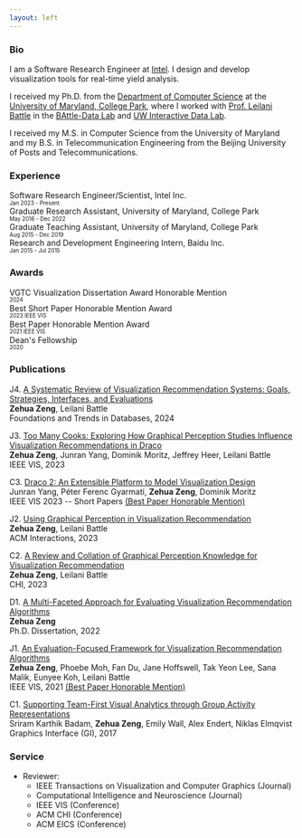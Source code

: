 ```yaml
---
layout: left
---
```


### Bio

I am a Software Research Engineer at <a href="https://www.intel.com/">Intel</a>. I design and develop visualization tools for real-time yield analysis.

I received my Ph.D. from the <a href="https://www.cs.umd.edu/">Department of Computer Science</a> at the <a href="https://www.umd.edu/">University of Maryland, College Park</a>, where I worked with <a href="https://homes.cs.washington.edu/~leibatt/bio.html">Prof. Leilani Battle</a> in the <a href="https://battle-data-lab.cs.umd.edu">BAttle-Data Lab</a> and <a href="https://idl.cs.washington.edu/">UW Interactive Data Lab</a>.

I received my M.S. in Computer Science from the University of Maryland and my B.S. in Telecommunication Engineering from the Beijing University of Posts and Telecommunications.

### Experience

Software Research Engineer/Scientist, Intel Inc. <br/>
<sub><sup>Jan 2023 - Present</sup></sub><br/>
Graduate Research Assistant, University of Maryland, College Park <br />
<sub><sup>May 2016 - Dec 2022</sup></sub><br/>
Graduate Teaching Assistant, University of Maryland, College Park <br />
<sub><sup>Aug 2015 - Dec 2019</sup></sub><br/>
Research and Development Engineering Intern, Baidu Inc. <br/>
<sub><sup>Jan 2015 - Jul 2015</sup></sub><br/>

### Awards

VGTC Visualization Dissertation Award Honorable Mention <br />
<sub><sup>2024</sup></sub><br/>
Best Short Paper Honorable Mention Award<br />
<sub><sup>2023 IEEE VIS</sup></sub><br/>
Best Paper Honorable Mention Award <br />
<sub><sup>2021 IEEE VIS</sup></sub><br/>
Dean's Fellowship <br />
<sub><sup>2020</sup></sub><br/>

### Publications

J4. <a href="https://www.nowpublishers.com/article/Details/DBS-088">A Systematic Review of Visualization Recommendation Systems: Goals, Strategies, Interfaces, and Evaluations</a> <br/>
<strong>Zehua Zeng</strong>, Leilani Battle <br/>
Foundations and Trends in Databases, 2024

J3. <a href="https://ieeexplore.ieee.org/document/10290999">Too Many Cooks: Exploring How Graphical Perception Studies Influence Visualization Recommendations in Draco</a> <br/>
<strong>Zehua Zeng</strong>, Junran Yang, Dominik Moritz, Jeffrey Heer, Leilani Battle <br/>
IEEE VIS, 2023

C3. <a href="https://ieeexplore.ieee.org/document/10360911">Draco 2: An Extensible Platform to Model Visualization Design</a> <br/>
Junran Yang, Péter Ferenc Gyarmati, <strong>Zehua Zeng</strong>, Dominik Moritz <br/>
IEEE VIS 2023 -- Short Papers <a href="files/Best Paper Honorable Mention_Draco2.pdf" target="_blank">(Best Paper Honorable Mention)</a>

J2. <a href="https://dl.acm.org/doi/10.1145/3588744">Using Graphical Perception in Visualization Recommendation</a> <br/>
<strong>Zehua Zeng</strong>, Leilani Battle <br/>
ACM Interactions, 2023

C2. <a href="https://dl.acm.org/doi/10.1145/3544548.3581349">A Review and Collation of Graphical Perception Knowledge for Visualization Recommendation</a> <br/>
<strong>Zehua Zeng</strong>, Leilani Battle <br/>
CHI, 2023

D1. <a href="http://hdl.handle.net/1903/29678">A Multi-Faceted Approach for Evaluating Visualization Recommendation Algorithms</a> <br/>
<strong>Zehua Zeng</strong> <br/>
Ph.D. Dissertation, 2022

J1. <a href="https://ieeexplore.ieee.org/document/9552925">An Evaluation-Focused Framework for Visualization Recommendation Algorithms</a> <br/>
<strong>Zehua Zeng</strong>, Phoebe Moh, Fan Du, Jane Hoffswell, Tak Yeon Lee, Sana Malik, Eunyee Koh, Leilani Battle <br/>
IEEE VIS, 2021 <a href="files/Best Paper Honorable Mention_Vis_Rec_Evaluation.pdf" target="_blank">(Best Paper Honorable Mention)</a>

C1. <a href="https://graphicsinterface.org/proceedings/gi2017/gi2017-26/">Supporting Team-First Visual Analytics through Group Activity Representations</a> <br/>
Sriram Karthik Badam, <strong>Zehua Zeng</strong>, Emily Wall, Alex Endert, Niklas Elmqvist <br/>
Graphics Interface (GI), 2017

### Service

- Reviewer:
  - IEEE Transactions on Visualization and Computer Graphics (Journal)
  - Computational Intelligence and Neuroscience (Journal)
  - IEEE VIS (Conference)
  - ACM CHI (Conference)
  - ACM EICS (Conference)
